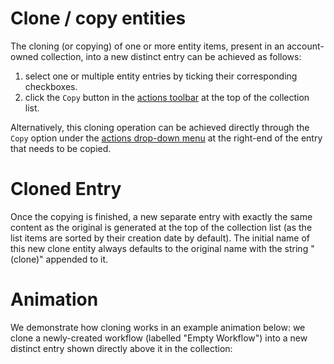 # Clone / copy entities

The cloning (or copying) of one or more entity items, present in an account-owned collection, into a new distinct entry can be achieved as follows: 

1. select one or multiple entity entries by ticking their corresponding checkboxes.
2. click the `Copy` button <i class="zmdi zmdi-copy zmdi-hc-border"></i> in the [actions toolbar](/entities-general/ui/explorer.md#actions-toolbar) at the top of the collection list.
 
Alternatively, this cloning operation can be achieved directly through the `Copy` option under the [actions drop-down menu](/entities-general/ui/explorer.md#actions-dropdown) <i class="zmdi zmdi-more-vert zmdi-hc-border"></i> at the right-end of the entry that needs to be copied.

# Cloned Entry

Once the copying is finished, a new separate entry with exactly the same content as the original  is generated  at the top of the collection list (as the list items  are sorted by their creation date by default). The initial name of this new clone entity always defaults to the original name with the string "(clone)" appended to it. 

# Animation

We demonstrate how cloning works in an example animation below:  we clone a newly-created workflow (labelled "Empty Workflow") into a new distinct entry shown directly above it in the collection:

<img data-gifffer="/images/clone-workflow.gif" />
